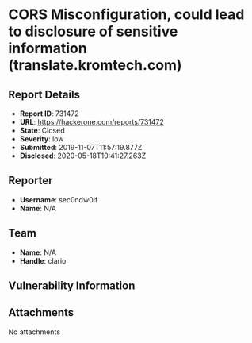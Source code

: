 # CORS Misconfiguration, could lead to disclosure of sensitive information (translate.kromtech.com)

## Report Details
- **Report ID**: 731472
- **URL**: https://hackerone.com/reports/731472
- **State**: Closed
- **Severity**: low
- **Submitted**: 2019-11-07T11:57:19.877Z
- **Disclosed**: 2020-05-18T10:41:27.263Z

## Reporter
- **Username**: sec0ndw0lf
- **Name**: N/A

## Team
- **Name**: N/A
- **Handle**: clario

## Vulnerability Information


## Attachments
No attachments
